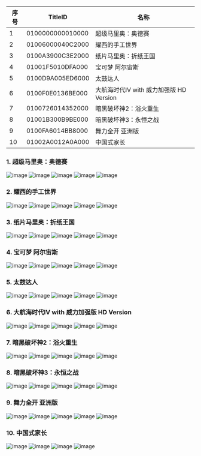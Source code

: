 |  序号 | TitleID | 名称 |
| --- | --- | --- |
| 1 | 0100000000010000 | 超级马里奥：奥德赛 |
| 2 | 01006000040C2000 | 耀西的手工世界 |
| 3 | 0100A3900C3E2000 | 纸片马里奥：折纸王国 |
| 4 | 01001F5010DFA000 | 宝可梦 阿尔宙斯 |
| 5 | 0100D9A005ED6000 | 太鼓达人 |
| 6 | 0100F0E0136BE000 | 大航海时代Ⅳ with 威力加强版 HD Version |
| 7 | 0100726014352000 | 暗黑破坏神2：浴火重生 |
| 8 | 01001B300B9BE000 | 暗黑破坏神3：永恒之战 |
| 9 | 0100FA6014BB8000 | 舞力全开 亚洲版 |
| 10 | 01002A0012A0A000 | 中国式家长 |

### 1. 超级马里奥：奥德赛
![image](https://user-images.githubusercontent.com/1119014/208242580-68f64359-bf94-424c-bc00-f5e0b97a8693.png)
![image](https://user-images.githubusercontent.com/1119014/208243641-eda5ea15-ec79-4101-a91a-67f5e36ea1b2.png)
![image](https://user-images.githubusercontent.com/1119014/208243672-d3e161eb-0cea-4e78-b174-9cd7eb2b0355.png)
![image](https://user-images.githubusercontent.com/1119014/208243647-e4d873b4-93ba-4638-85c9-7d18826fef5e.png)
![image](https://user-images.githubusercontent.com/1119014/208243654-87aa4b9b-a69c-49dd-a149-123ff2d496f6.png)

### 2. 耀西的手工世界
![image](https://user-images.githubusercontent.com/1119014/208242774-1deb0a4c-a973-4d1d-8234-7dec793ffa09.png)
![image](https://user-images.githubusercontent.com/1119014/208243738-11980960-f7e5-4449-b961-31ef160764de.png)
![image](https://user-images.githubusercontent.com/1119014/208243721-c87111f8-f56d-4847-8621-04980d767946.png)
![image](https://user-images.githubusercontent.com/1119014/208243724-0445af59-a6ba-42aa-baa3-45f855fd14ef.png)
![image](https://user-images.githubusercontent.com/1119014/208243733-56cb8794-36b0-4bd7-84b3-3f30d4d9062f.png)

### 3. 纸片马里奥：折纸王国
![image](https://user-images.githubusercontent.com/1119014/208243798-2d6071e9-56ac-49e1-b2c0-ea9e56e0c3d8.png)
![image](https://user-images.githubusercontent.com/1119014/208243758-c1ed1806-3074-4bd7-9008-786f44c91a7d.png)
![image](https://user-images.githubusercontent.com/1119014/208243760-d98b67f3-51e4-4c9e-82ad-2f6291b592fa.png)
![image](https://user-images.githubusercontent.com/1119014/208243765-003c0812-0d00-48e7-b400-3d2938de2bb0.png)
![image](https://user-images.githubusercontent.com/1119014/208243768-17a6d9b3-ce8a-4e60-ab12-0aae49a271ce.png)

### 4. 宝可梦 阿尔宙斯
![image](https://user-images.githubusercontent.com/1119014/208242870-253fb015-f288-4cdc-891f-b128f7a6c4fb.png)
![image](https://user-images.githubusercontent.com/1119014/208243829-9141ff29-7eff-4190-b24d-6f26c0e87ec2.png)
![image](https://user-images.githubusercontent.com/1119014/208243837-0feb7d2f-1d76-430d-bc0a-db09f8b2d294.png)
![image](https://user-images.githubusercontent.com/1119014/208243844-ce0031f9-0ec8-42e9-b513-8980aaed82e3.png)
![image](https://user-images.githubusercontent.com/1119014/208243846-ce5d2d8f-4df8-40ed-b53b-3c51aa35e36e.png)

### 5. 太鼓达人
![image](https://user-images.githubusercontent.com/1119014/208243961-43ed898d-c5a0-4025-b6f4-7b18b72e58cb.png)
![image](https://user-images.githubusercontent.com/1119014/208243955-da28e5ad-981e-4d06-a490-a9ac502b880d.png)
![image](https://user-images.githubusercontent.com/1119014/208243987-628860a6-c604-4290-9bad-9ebf72f8f8f7.png)
![image](https://user-images.githubusercontent.com/1119014/208243978-56f987af-c380-4140-9e51-e450d344255f.png)
![image](https://user-images.githubusercontent.com/1119014/208243980-d89da0b6-89cc-4214-90b5-bc0b45d0a605.png)

### 6. 大航海时代Ⅳ with 威力加强版 HD Version
![image](https://user-images.githubusercontent.com/1119014/208244036-b666beb6-a377-4652-9dc1-0b2672dfefb0.png)
![image](https://user-images.githubusercontent.com/1119014/208244039-32f08960-d2d6-4884-99b6-12efe26f9ad6.png)
![image](https://user-images.githubusercontent.com/1119014/208244033-99bf53fc-c8fe-473b-8d5d-50646d69a201.png)
![image](https://user-images.githubusercontent.com/1119014/208244050-3dd2b6d4-c5f4-4c2a-8bd7-3e7b4d9eb153.png)
![image](https://user-images.githubusercontent.com/1119014/208244045-98d230c7-d176-4cb5-beed-c8f0cb5bc0ec.png)

### 7. 暗黑破坏神2：浴火重生
![image](https://user-images.githubusercontent.com/1119014/208244113-ad76b54b-f535-4962-9aa4-0e0be7e0c9aa.png)
![image](https://user-images.githubusercontent.com/1119014/208244118-45ea11dc-79b5-4ace-8439-5f9c6aab4465.png)
![image](https://user-images.githubusercontent.com/1119014/208244121-3dc3ff56-3db4-4bdb-bd74-89c8cc0ad0bd.png)
![image](https://user-images.githubusercontent.com/1119014/208244123-1f3c9cc2-20a7-47c8-bcb4-beaf3ff68002.png)
![image](https://user-images.githubusercontent.com/1119014/208244125-e09997fd-e734-4a41-a0ec-179b906525e5.png)

### 8. 暗黑破坏神3：永恒之战
![image](https://user-images.githubusercontent.com/1119014/208244143-6f7cee39-7a3d-41f3-953f-4e9b536f6bfa.png)
![image](https://user-images.githubusercontent.com/1119014/208244149-e6304401-562c-4b28-b003-ecc3b3031811.png)
![image](https://user-images.githubusercontent.com/1119014/208244156-920b6f41-01a6-4ce3-af58-0f71037d92db.png)
![image](https://user-images.githubusercontent.com/1119014/208244158-23b660a6-62a1-4fbc-a372-f076e0c7441b.png)
![image](https://user-images.githubusercontent.com/1119014/208244163-85274e6f-60c7-4836-a539-9a14986ec9a8.png)

### 9. 舞力全开 亚洲版
![image](https://user-images.githubusercontent.com/1119014/208244189-e011dfd1-164b-4a5e-a6e9-f3f2ecb7ebd6.png)
![image](https://user-images.githubusercontent.com/1119014/208244192-2a686d97-20e0-42e1-88c0-9d424c1027eb.png)
![image](https://user-images.githubusercontent.com/1119014/208244183-ad045457-1b48-4445-9d47-3f4d15b1066a.png)
![image](https://user-images.githubusercontent.com/1119014/208244194-0a266ee2-708b-41a5-baa5-cb03006e7ac4.png)
![image](https://user-images.githubusercontent.com/1119014/208244195-15a23753-bc07-4686-94df-8d8c235753d6.png)

### 10. 中国式家长
![image](https://user-images.githubusercontent.com/1119014/208243178-979cab8a-1fd1-4a4d-8104-e5ca4f49e48b.png)
![image](https://user-images.githubusercontent.com/1119014/208243218-fcff2248-d476-4ec5-a1a4-7d8567aa46de.png)
![image](https://user-images.githubusercontent.com/1119014/208243228-28314602-30e7-4f9f-9d58-ddf691b55d23.png)
![image](https://user-images.githubusercontent.com/1119014/208243236-b7289bbd-3bfa-4bd1-8e65-a27ba46809a3.png)

